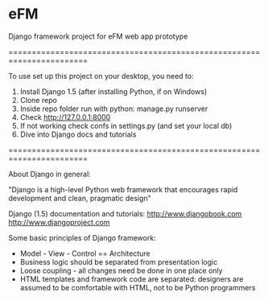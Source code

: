 eFM
===
Django framework project for eFM web app prototype

=======================================================================

To use set up this project on your desktop, you need to:
1. Install Django 1.5 (after installing Python, if on Windows)
2. Clone repo
3. Inside repo folder run with python: manage.py runserver
4. Check http://127.0.0.1:8000
5. If not working check confs in settings.py (and set your local db)
6. Dive into Django docs and tutorials

=======================================================================

About Django in general:

"Django is a high-level Python web framework that encourages
rapid development and clean, pragmatic design"

Django (1.5) documentation and tutorials:
http://www.djangobook.com
http://www.djangoproject.com

Some basic principles of Django framework:
- Model - View - Control == Architecture
- Business logic should be separated from presentation logic
- Loose coupling - all changes need be done in one place only
- HTML templates and framework code are separated: designers are assumed to be comfortable with HTML, not to be Python programmers

